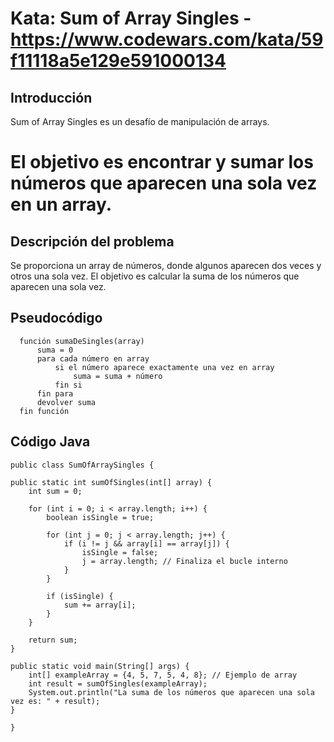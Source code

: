 # Kata: Sum of Array Singles - https://www.codewars.com/kata/59f11118a5e129e591000134

## Introducción
Sum of Array Singles es un desafío de manipulación de arrays. 

# El objetivo es encontrar y sumar los números que aparecen una sola vez en un array.

## Descripción del problema
Se proporciona un array de números, donde algunos aparecen dos veces y otros una sola vez. El objetivo es calcular la suma de los números que aparecen una sola vez.

## Pseudocódigo

      función sumaDeSingles(array)
          suma = 0
          para cada número en array
              si el número aparece exactamente una vez en array
                  suma = suma + número
              fin si
          fin para
          devolver suma
      fin función

## Código Java

    public class SumOfArraySingles {

    public static int sumOfSingles(int[] array) {
        int sum = 0;

        for (int i = 0; i < array.length; i++) {
            boolean isSingle = true;

            for (int j = 0; j < array.length; j++) {
                if (i != j && array[i] == array[j]) {
                    isSingle = false;
                    j = array.length; // Finaliza el bucle interno
                }
            }

            if (isSingle) {
                sum += array[i];
            }
        }

        return sum;
    }

    public static void main(String[] args) {
        int[] exampleArray = {4, 5, 7, 5, 4, 8}; // Ejemplo de array
        int result = sumOfSingles(exampleArray);
        System.out.println("La suma de los números que aparecen una sola vez es: " + result);
    }
    
    }
